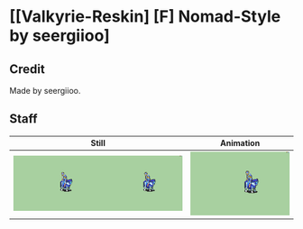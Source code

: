 # [\[Valkyrie-Reskin\] \[F\] Nomad-Style by seergiioo]

## Credit

Made by seergiioo.

## Staff

| Still | Animation |
| :---: | :-------: |
| ![Staff still](./Staff_000.png) | ![Staff animation](./Staff.gif) |
